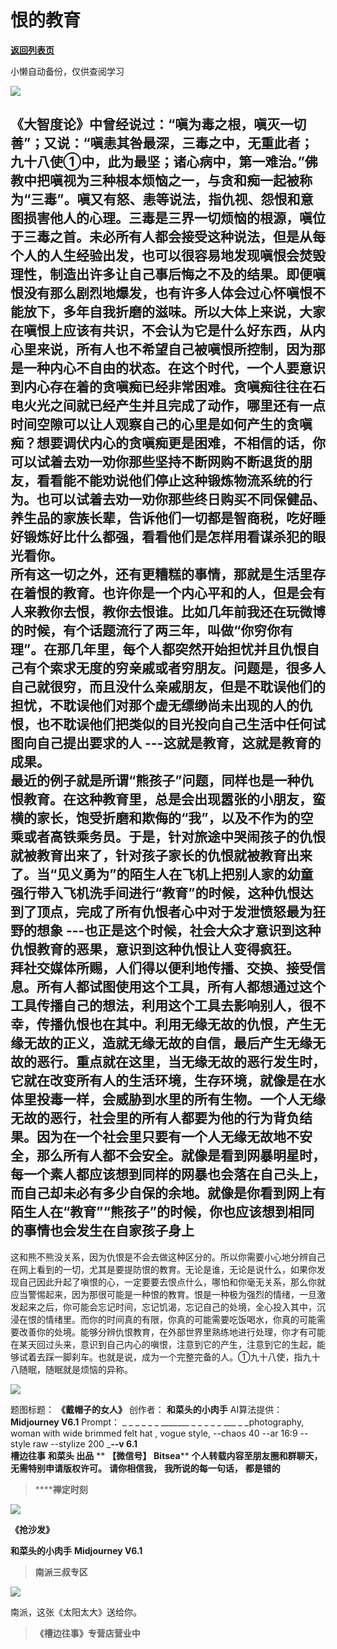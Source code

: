 # 恨的教育

[**返回列表页**](/gzh/槽边往事)

小懒自动备份，仅供查阅学习

![](https://mmbiz.qpic.cn/mmbiz_jpg/Ia6gU9JNtkpRMNReIII7LwE4XdT9uUasQdT4hG17YGcXGmhbo23nQHcVIAFbBPelSq0I0xY5vibraPaiaOVlficgQ/640?wx_fmt=jpeg&from;=appmsg)

《大智度论》中曾经说过：“嗔为毒之根，嗔灭一切善”；又说：“嗔恚其咎最深，三毒之中，无重此者；九十八使①中，此为最坚；诸心病中，第一难治。”佛教中把嗔视为三种根本烦恼之一，与贪和痴一起被称为“三毒”。嗔又有怒、恚等说法，指仇视、怨恨和意图损害他人的心理。三毒是三界一切烦恼的根源，嗔位于三毒之首。未必所有人都会接受这种说法，但是从每个人的人生经验出发，也可以很容易地发现嗔恨会焚毁理性，制造出许多让自己事后悔之不及的结果。即便嗔恨没有那么剧烈地爆发，也有许多人体会过心怀嗔恨不能放下，多年自我折磨的滋味。所以大体上来说，大家在嗔恨上应该有共识，不会认为它是什么好东西，从内心里来说，所有人也不希望自己被嗔恨所控制，因为那是一种内心不自由的状态。在这个时代，一个人要意识到内心存在着的贪嗔痴已经非常困难。贪嗔痴往往在石电火光之间就已经产生并且完成了动作，哪里还有一点时间空隙可以让人观察自己的心里是如何产生的贪嗔痴？想要调伏内心的贪嗔痴更是困难，不相信的话，你可以试着去劝一劝你那些坚持不断网购不断退货的朋友，看看能不能劝说他们停止这种锻炼物流系统的行为。也可以试着去劝一劝你那些终日购买不同保健品、养生品的家族长辈，告诉他们一切都是智商税，吃好睡好锻炼好比什么都强，看看他们是怎样用看谋杀犯的眼光看你。  
所有这一切之外，还有更糟糕的事情，那就是生活里存在着恨的教育。也许你是一个内心平和的人，但是会有人来教你去恨，教你去恨谁。比如几年前我还在玩微博的时候，有个话题流行了两三年，叫做“你穷你有理”。在那几年里，每个人都突然开始担忧并且仇恨自己有个索求无度的穷亲戚或者穷朋友。问题是，很多人自己就很穷，而且没什么亲戚朋友，但是不耽误他们的担忧，不耽误他们对那个虚无缥缈尚未出现的人的仇恨，也不耽误他们把类似的目光投向自己生活中任何试图向自己提出要求的人
---这就是教育，这就是教育的成果。  
最近的例子就是所谓“熊孩子”问题，同样也是一种仇恨教育。在这种教育里，总是会出现嚣张的小朋友，蛮横的家长，饱受折磨和欺侮的“我”，以及不作为的空乘或者高铁乘务员。于是，针对旅途中哭闹孩子的仇恨就被教育出来了，针对孩子家长的仇恨就被教育出来了。当“见义勇为”的陌生人在飞机上把别人家的幼童强行带入飞机洗手间进行“教育”的时候，这种仇恨达到了顶点，完成了所有仇恨者心中对于发泄愤怒最为狂野的想象
---也正是这个时候，社会大众才意识到这种仇恨教育的恶果，意识到这种仇恨让人变得疯狂。  
拜社交媒体所赐，人们得以便利地传播、交换、接受信息。所有人都试图使用这个工具，所有人都想通过这个工具传播自己的想法，利用这个工具去影响别人，很不幸，传播仇恨也在其中。利用无缘无故的仇恨，产生无缘无故的正义，造就无缘无故的自信，最后产生无缘无故的恶行。重点就在这里，当无缘无故的恶行发生时，它就在改变所有人的生活环境，生存环境，就像是在水体里投毒一样，会威胁到水里的所有生物。一个人无缘无故的恶行，社会里的所有人都要为他的行为背负结果。因为在一个社会里只要有一个人无缘无故地不安全，那么所有人都不会安全。就像是看到网暴明星时，每一个素人都应该想到同样的网暴也会落在自己头上，而自己却未必有多少自保的余地。就像是你看到网上有陌生人在“教育”“熊孩子”的时候，你也应该想到相同的事情也会发生在自家孩子身上
---
这和熊不熊没关系，因为仇恨是不会去做这种区分的。所以你需要小心地分辨自己在网上看到的一切，尤其是要提防恨的教育。无论是谁，无论是说什么，如果你发现自己因此升起了嗔恨的心，一定要要去恨点什么，哪怕和你毫无关系，那么你就应当警惕起来，因为那很可能是一种恨的教育。恨是一种极为强烈的情绪，一旦激发起来之后，你可能会忘记时间，忘记饥渴，忘记自己的处境，全心投入其中，沉浸在恨的情绪里。而你的时间真的有限，你真的可能需要吃饭喝水，你真的可能需要改善你的处境。能够分辨仇恨教育，在外部世界里熟练地进行处理，你才有可能在某天回过头来，意识到自己内心的嗔恨，注意到它的产生，注意到它的生起，能够试着去踩一脚刹车。也就是说，成为一个完整完备的人。①九十八使，指九十八随眠，随眠就是烦恼的异称。  

![](https://mmbiz.qpic.cn/mmbiz_jpg/Ia6gU9JNtkpRMNReIII7LwE4XdT9uUasoJASzv4W7GfLkQ94TQZw44mkbW6mTWQ2icvxJ6YGvz7po5Ac9QF2sfg/640?wx_fmt=jpeg&from;=appmsg)

  

题图标题： **《戴帽子的女人》** 创作者： **和菜头的小肉手** AI算法提供： **Midjourney V6.1** Prompt： _ _ _
_ _ _ _______ _ _ _ _ _ ___ _ _photography, woman with wide brimmed felt hat ,
vogue style, --chaos 40 --ar 16:9 --style raw --stylize 200 ____-_-v 6.1__  
 **槽边往事** **和菜头 出品** ** **【微信号】** **Bitsea**** **个人转载内容至朋友圈和群聊天，无需特别申请版权许可。**
**请你相信我，** **我所说的每一句话，** **都是错的**

>  ******禅定时刻**

![](https://mmbiz.qpic.cn/mmbiz_jpg/Ia6gU9JNtkqOYOnYzsyH5YyG1DuDd8rrN7L4e6TuSu55oMBQoEeUHfcB7Eic2DBCYy17hiaJ5Lu2VfCCLicTwINGQ/640?wx_fmt=jpeg&from;=appmsg)

 **《抢沙发》**

 **和菜头的小肉手** **Midjourney V6.1**

>  **南派三叔专区**

![](https://mmbiz.qpic.cn/mmbiz_jpg/Ia6gU9JNtkpRMNReIII7LwE4XdT9uUasYcYic1etUQ0rRAWXwZvGAHczKjicRRYdrDvendDf8sCcz5ejxSmheD5Q/640?wx_fmt=jpeg&from;=appmsg)

南派，这张《太阳太大》送给你。

>  **《槽边往事》专营店营业中**

